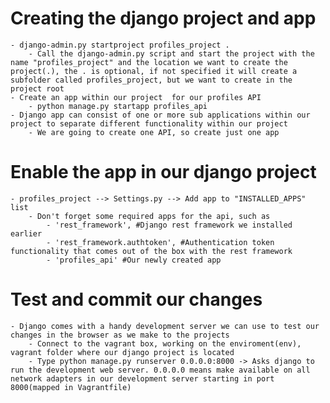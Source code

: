 # Creating the django project and app
    - django-admin.py startproject profiles_project .
        - Call the django-admin.py script and start the project with the name "profiles_project" and the location we want to create the project(.), the . is optional, if not specified it will create a subfolder called profiles_project, but we want to create in the project root
    - Create an app within our project  for our profiles API
        - python manage.py startapp profiles_api
    - Django app can consist of one or more sub applications within our project to separate different functionality within our project
        - We are going to create one API, so create just one app

# Enable the app in our django project
    - profiles_project --> Settings.py --> Add app to "INSTALLED_APPS" list
        - Don't forget some required apps for the api, such as 
            - 'rest_framework', #Django rest framework we installed earlier
            - 'rest_framework.authtoken', #Authentication token functionality that comes out of the box with the rest framework
            - 'profiles_api' #Our newly created app

# Test and commit our changes            
    - Django comes with a handy development server we can use to test our changes in the browser as we make to the projects
        - Connect to the vagrant box, working on the enviroment(env), vagrant folder where our django project is located
        - Type python manage.py runserver 0.0.0.0:8000 -> Asks django to run the development web server. 0.0.0.0 means make available on all network adapters in our development server starting in port 8000(mapped in Vagrantfile)